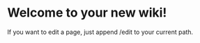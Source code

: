 Welcome to your new wiki!
==========================

If you want to edit a page, just append /edit to your current path.
